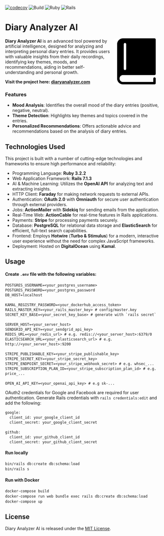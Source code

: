 [![codecov](https://codecov.io/gh/mrabets/diary-analyzer-ai/graph/badge.svg?token=G7566TBH6P)](https://codecov.io/gh/mrabets/diary-analyzer-ai)
![Build](https://github.com/mrabets/diary-analyzer-ai/actions/workflows/rubyonrails.yml/badge.svg)
![Ruby](https://img.shields.io/badge/Ruby-3.2.2-red.svg)
![Rails](https://img.shields.io/badge/Rails-7.1.3-red.svg)

# Diary Analyzer AI

<img align="right" src="/app/assets/images/logo.svg" width="150" height="auto">

**Diary Analyzer AI** is an advanced tool powered by artificial intelligence, designed for analyzing and interpreting personal diary entries. It provides users with valuable insights from their daily recordings, identifying key themes, moods, and recommendations, aiding in better self-understanding and personal growth.

**Visit the project here: [diaryanalyzer.com](https://diaryanalyzer.com)**

### Features
- **Mood Analysis**: Identifies the overall mood of the diary entries (positive, negative, neutral).
- **Theme Detection**: Highlights key themes and topics covered in the entries.
- **Personalized Recommendations**: Offers actionable advice and recommendations based on the analysis of diary entries.

## Technologies Used

This project is built with a number of cutting-edge technologies and frameworks to ensure high performance and reliability:

- Programming Language: **Ruby 3.2.2**
- Web Application Framework: **Rails 7.1.3**
- AI & Machine Learning: Utilizes the **OpenAI API** for analyzing text and extracting insights.
- HTTP Client: **Faraday** for making network requests to external APIs.
- Authentication: **OAuth 2.0** with **Omniauth** for secure user authentication through external providers.
- Jobs: **ActionMailer** with **Sidekiq** for sending emails from the application.
- Real-Time Web: **ActionCable** for real-time features in Rails applications.
- Payments: **Stripe** for processing payments securely.
- Database: **PostgreSQL** for relational data storage and **ElasticSearch** for efficient, full-text search capabilities.
- Frontend: Employs **Hotwire** (**Turbo & Stimulus**) for a modern, interactive user experience without the need for complex JavaScript frameworks.
- Deployment: Hosted on **DigitalOcean** using **Kamal**.


## Usage

#### Create `.env` file with the following variables:

```
POSTGRES_USERNAME=<your_postgres_username>
POSTGRES_PASSWORD=<your_postgres_password
DB_HOST=localhost

KAMAL_REGISTRY_PASSWORD=<your_dockerhub_access_token>
RAILS_MASTER_KEY=<your_rails_master_key> # config/master.key
SECRET_KEY_BASE=<your_secret_key_base> # generate with `rails secret`

SERVER_HOST=<your_server_host>
SENDGRID_API_KEY=<your_sendgrid_api_key>
REDIS_URL=<your_redis_url> # e.g. redis://<your_server_host>:6379/0
ELASTICSEARCH_URL=<your_elasticsearch_url> # e.g. http://<your_server_host>:9200

STRIPE_PUBLISHABLE_KEY=<your_stripe_publishable_key>
STRIPE_SECRET_KEY=<your_stripe_secret_key>
STRIPE_ENDPOINT_SECRET=<your_stripe_webhook_secret> # e.g. whsec_...
STRIPE_SUBSCRIPTION_PLAN_ID=<your_stripe_subscription_plan_id> # e.g. price_...

OPEN_AI_API_KEY=<your_openai_api_key> # e.g sk-...
```

OAuth2 credentials for Google and Facebook are required for user authentication. Generate Rails credentials with `rails credentials:edit` and add the following:

```
google:
  client_id: your_google_client_id
  client_secret: your_google_client_secret

github:
  client_id: your_github_client_id
  client_secret: your_github_client_secret
```

#### Run locally

```bash
bin/rails db:create db:schema:load
bin/rails s
```

#### Run with Docker

```bash
docker-compose build
docker-compose run web bundle exec rails db:create db:schema:load
docker-compose up
```

## License
Diary Analyzer AI is released under the [MIT License](LICENSE).
